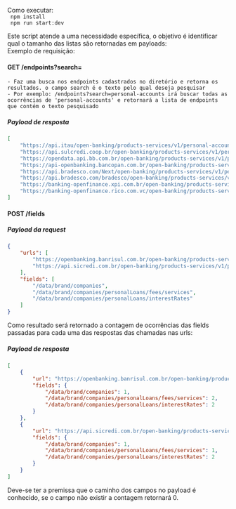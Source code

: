 Como executar:  
``` npm install```  
``` npm run start:dev```

Este script atende a uma necessidade específica, o objetivo é identificar qual o tamanho das listas são retornadas em payloads:  
Exemplo de requisição: 

#### GET /endpoints?search=
    - Faz uma busca nos endpoints cadastrados no diretório e retorna os resultados. o campo search é o texto pelo qual deseja pesquisar
    - Por exemplo: /endpoints?search=personal-accounts irá buscar todas as ocorrências de 'personal-accounts' e retornará a lista de endpoints que contém o texto pesquisado

##### Payload de resposta
```json
[
    "https://api.itau/open-banking/products-services/v1/personal-accounts",
    "https://api.sulcredi.coop.br/open-banking/products-services/v1/personal-accounts",
    "https://opendata.api.bb.com.br/open-banking/products-services/v1/personal-accounts",
    "https://api-openbanking.bancopan.com.br/open-banking/products-services/v1/personal-accounts",
    "https://api.bradesco.com/Next/open-banking/products-services/v1/personal-accounts",
    "https://api.bradesco.com/bradesco/open-banking/products-services/v1/personal-accounts",
    "https://banking-openfinance.xpi.com.br/open-banking/products-services/v1/personal-accounts",
    "https://banking-openfinance.rico.com.vc/open-banking/products-services/v1/personal-accounts"
]
```
#### POST /fields
##### Payload da request
```json
{
    "urls": [
        "https://openbanking.banrisul.com.br/open-banking/products-services/v1/personal-loans",
        "https://api.sicredi.com.br/open-banking/products-services/v1/personal-loans"
    ],
    "fields": [
        "/data/brand/companies",
        "/data/brand/companies/personalLoans/fees/services",
        "/data/brand/companies/personalLoans/interestRates"
    ]
}
```
Como resultado será retornado a contagem de ocorrências das fields passadas para cada uma das respostas das chamadas nas urls:

##### Payload de resposta
```json
[
    {
        "url": "https://openbanking.banrisul.com.br/open-banking/products-services/v1/personal-loans",
        "fields": {
            "/data/brand/companies": 1,
            "/data/brand/companies/personalLoans/fees/services": 2,
            "/data/brand/companies/personalLoans/interestRates": 2
        }
    },
    {
        "url": "https://api.sicredi.com.br/open-banking/products-services/v1/personal-loans",
        "fields": {
            "/data/brand/companies": 1,
            "/data/brand/companies/personalLoans/fees/services": 1,
            "/data/brand/companies/personalLoans/interestRates": 2
        }
    }
]
```
Deve-se ter a premissa que o caminho dos campos no payload é conhecido, se o campo não existir a contagem retornará 0.
